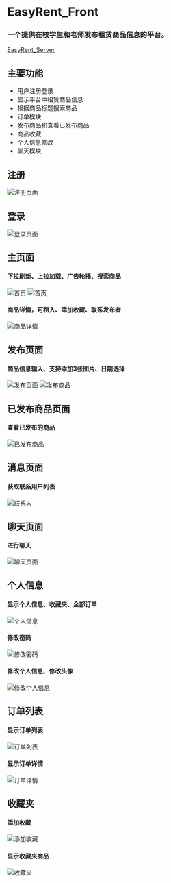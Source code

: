 # EasyRent_Front

### 一个提供在校学生和老师发布租赁商品信息的平台。

[EasyRent_Server](https://github.com/cenganhui/EasyRent_Server)

## 主要功能
- 用户注册登录
- 显示平台中租赁商品信息
- 根据商品标题搜索商品
- 订单模块
- 发布商品和查看已发布商品
- 商品收藏
- 个人信息修改
- 聊天模块

## 注册
![注册页面](readmeImage/register.png "注册页面")
## 登录
![登录页面](readmeImage/login.png "登录页面")
## 主页面
#### 下拉刷新、上拉加载、广告轮播、搜索商品
![首页](readmeImage/home1.png "首页")
![首页](readmeImage/home2.png "首页")
#### 商品详情，可租入、添加收藏、联系发布者
![商品详情](readmeImage/com_detail.png "商品详情")
## 发布页面
#### 商品信息输入、支持添加3张图片、日期选择
![发布页面](readmeImage/publish1.png "发布页面")
![发布商品](readmeImage/publish2.png "发布商品")
## 已发布商品页面
#### 查看已发布的商品
![已发布商品](readmeImage/publish3.png "已发布商品")
## 消息页面
#### 获取联系用户列表
![联系人](readmeImage/chat1.jpg "联系人")
## 聊天页面
#### 进行聊天
![聊天页面](readmeImage/chat2.jpg "聊天页面")
## 个人信息
#### 显示个人信息、收藏夹、全部订单
![个人信息](readmeImage/info1.png "个人信息")
#### 修改密码
![修改密码](readmeImage/change_pwd.jpg "修改密码")
#### 修改个人信息、修改头像
![修改个人信息](readmeImage/change_info.jpg "修改个人信息")
## 订单列表
#### 显示订单列表
![订单列表](readmeImage/order.jpg "订单列表")
#### 显示订单详情
![订单详情](readmeImage/order_detail.jpg "订单详情")
## 收藏夹
#### 添加收藏
![添加收藏](readmeImage/favorite1.png "添加收藏")
#### 显示收藏夹商品
![收藏夹](readmeImage/favorite2.png "收藏夹")